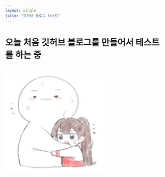 ```yaml
---
layout: single
title: "깃허브 블로그 테스트"
---
```


# 오늘 처음 깃허브 블로그를 만들어서 테스트를 하는 중

# ![panel-137968227-image-deb8f9a4-c8e3-4a87-820e-54e648703a4f](../images/2022-04-01-test/panel-137968227-image-deb8f9a4-c8e3-4a87-820e-54e648703a4f.png)
